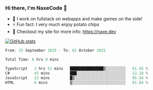 ### Hi there, I'm NaxeCode 👋
- 🔭 I work on fullstack on webapps and make games on the side!
- ⚡ Fun fact: I very much enjoy potato chips
- 🔋 Checkout my site for more info: https://naxe.dev

[![GitHub stats](https://github-readme-stats.vercel.app/api?username=naxecode&theme=onedark)](https://naxe.dev)

<!--START_SECTION:waka-->

```csharp
From: 25 September 2025 - To: 02 October 2025

Total Time: 6 hrs 9 mins

TypeScript   3 hrs 51 mins   ███████████████▒░░░░░░░░░   61.45 %
C#           45 mins         ███░░░░░░░░░░░░░░░░░░░░░░   12.18 %
JavaScript   22 mins         █▒░░░░░░░░░░░░░░░░░░░░░░░   05.94 %
HTML         6 mins          ▒░░░░░░░░░░░░░░░░░░░░░░░░   01.84 %
```

<!--END_SECTION:waka-->



<!--
**NaxeCode/NaxeCode** is a ✨ _special_ ✨ repository because its `README.md` (this file) appears on your GitHub profile.

Here are some ideas to get you started:

- 🔭 I’m currently working on Web apps for indie games!
- 🌱 I’m currently mastering C#
- 👯 I’m looking to collaborate on ...
- 🤔 I’m looking for help with ...
- 💬 Ask me about ...
- 📫 How to reach me: ...
- 😄 Pronouns: ...
- ⚡ Fun fact: I love chips
-->

